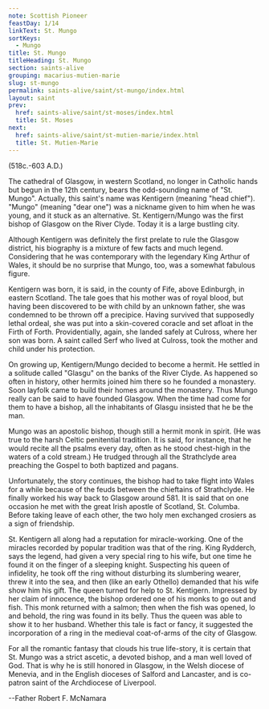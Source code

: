 ```yaml
---
note: Scottish Pioneer
feastDay: 1/14
linkText: St. Mungo
sortKeys:
  - Mungo
title: St. Mungo
titleHeading: St. Mungo
section: saints-alive
grouping: macarius-mutien-marie
slug: st-mungo
permalink: saints-alive/saint/st-mungo/index.html
layout: saint
prev:
  href: saints-alive/saint/st-moses/index.html
  title: St. Moses
next:
  href: saints-alive/saint/st-mutien-marie/index.html
  title: St. Mutien-Marie
---
```

(518c.-603 A.D.)

The cathedral of Glasgow, in western Scotland, no longer in Catholic hands but begun in the 12th century, bears the odd-sounding name of "St. Mungo". Actually, this saint's name was Kentigern (meaning "head chief"). "Mungo" (meaning "dear one") was a nickname given to him when he was young, and it stuck as an alternative. St. Kentigern/Mungo was the first bishop of Glasgow on the River Clyde. Today it is a large bustling city.

Although Kentigern was definitely the first prelate to rule the Glasgow district, his biography is a mixture of few facts and much legend. Considering that he was contemporary with the legendary King Arthur of Wales, it should be no surprise that Mungo, too, was a somewhat fabulous figure.

Kentigern was born, it is said, in the county of Fife, above Edinburgh, in eastern Scotland. The tale goes that his mother was of royal blood, but having been discovered to be with child by an unknown father, she was condemned to be thrown off a precipice. Having survived that supposedly lethal ordeal, she was put into a skin-covered coracle and set afloat in the Firth of Forth. Providentially, again, she landed safely at Culross, where her son was born. A saint called Serf who lived at Culross, took the mother and child under his protection.

On growing up, Kentigern/Mungo decided to become a hermit. He settled in a solitude called "Glasgu" on the banks of the River Clyde. As happened so often in history, other hermits joined him there so he founded a monastery. Soon layfolk came to build their homes around the monastery. Thus Mungo really can be said to have founded Glasgow. When the time had come for them to have a bishop, all the inhabitants of Glasgu insisted that he be the man.

Mungo was an apostolic bishop, though still a hermit monk in spirit. (He was true to the harsh Celtic penitential tradition. It is said, for instance, that he would recite all the psalms every day, often as he stood chest-high in the waters of a cold stream.) He trudged through all the Strathclyde area preaching the Gospel to both baptized and pagans.

Unfortunately, the story continues, the bishop had to take flight into Wales for a while because of the feuds between the chieftains of Strathclyde. He finally worked his way back to Glasgow around 581. It is said that on one occasion he met with the great Irish apostle of Scotland, St. Columba. Before taking leave of each other, the two holy men exchanged crosiers as a sign of friendship.

St. Kentigern all along had a reputation for miracle-working. One of the miracles recorded by popular tradition was that of the ring. King Rydderch, says the legend, had given a very special ring to his wife, but one time he found it on the finger of a sleeping knight. Suspecting his queen of infidelity, he took off the ring without disturbing its slumbering wearer, threw it into the sea, and then (like an early Othello) demanded that his wife show him his gift. The queen turned for help to St. Kentigern. Impressed by her claim of innocence, the bishop ordered one of his monks to go out and fish. This monk returned with a salmon; then when the fish was opened, lo and behold, the ring was found in its belly. Thus the queen was able to show it to her husband. Whether this tale is fact or fancy, it suggested the incorporation of a ring in the medieval coat-of-arms of the city of Glasgow.

For all the romantic fantasy that clouds his true life-story, it is certain that St. Mungo was a strict ascetic, a devoted bishop, and a man well loved of God. That is why he is still honored in Glasgow, in the Welsh diocese of Menevia, and in the English dioceses of Salford and Lancaster, and is co-patron saint of the Archdiocese of Liverpool.

\--Father Robert F. McNamara